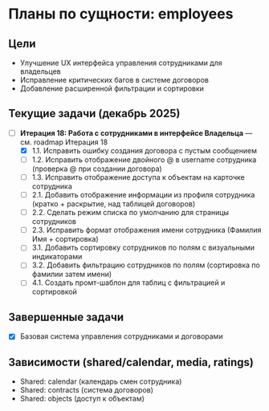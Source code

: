 # Планы по сущности: employees

## Цели
- Улучшение UX интерфейса управления сотрудниками для владельцев
- Исправление критических багов в системе договоров
- Добавление расширенной фильтрации и сортировки

## Текущие задачи (декабрь 2025)
- [ ] **Итерация 18: Работа с сотрудниками в интерфейсе Владельца** — см. roadmap Итерация 18
  - [x] 1.1. Исправить ошибку создания договора с пустым сообщением
  - [ ] 1.2. Исправить отображение двойного @ в username сотрудника (проверка @ при создании договора)
  - [ ] 1.3. Исправить отображение доступа к объектам на карточке сотрудника
  - [ ] 2.1. Добавить отображение информации из профиля сотрудника (кратко + раскрытие, над таблицей договоров)
  - [ ] 2.2. Сделать режим списка по умолчанию для страницы сотрудников
  - [ ] 2.3. Исправить формат отображения имени сотрудника (Фамилия Имя + сортировка)
  - [ ] 3.1. Добавить сортировку сотрудников по полям с визуальными индикаторами
  - [ ] 3.2. Добавить фильтрацию сотрудников по полям (сортировка по фамилии затем имени)
  - [ ] 4.1. Создать промт-шаблон для таблиц с фильтрацией и сортировкой

## Завершенные задачи
- [x] Базовая система управления сотрудниками и договорами

## Зависимости (shared/calendar, media, ratings)
- Shared: calendar (календарь смен сотрудника)
- Shared: contracts (система договоров)
- Shared: objects (доступ к объектам)
